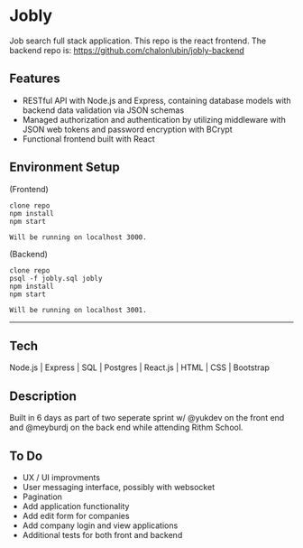 # Jobly

Job search full stack application. This repo is the react frontend. 
The backend repo is: https://github.com/chalonlubin/jobly-backend


## Features
- RESTful API with Node.js and Express, containing database models with backend data validation via JSON schemas
- Managed authorization and authentication by utilizing middleware with JSON web tokens and password encryption with BCrypt
- Functional frontend built with React


## Environment Setup
(Frontend)
```
clone repo
npm install
npm start

Will be running on localhost 3000.
```

(Backend)
```
clone repo
psql -f jobly.sql jobly
npm install
npm start

Will be running on localhost 3001.
```
---

## Tech

Node.js | Express | SQL | Postgres | React.js | HTML | CSS | Bootstrap

## Description

Built in 6 days as part of two seperate sprint w/ @yukdev on the front end and @meyburdj on the back end while attending Rithm School.

## To Do
- UX / UI improvments
- User messaging interface, possibly with websocket
- Pagination
- Add application functionality
- Add edit form for companies
- Add company login and view applications
- Additional tests for both front and backend






